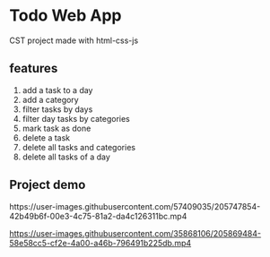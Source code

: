 <h1>Todo Web App</h1>
<p>CST project made with html-css-js</p>

<h2>features</h2>
<ol>
<li>add a task to a day</li>
<li>add a category</li>
<li>filter tasks by days</li>
<li>filter day tasks by categories</li>
<li>mark task as done</li>
<li>delete a task</li>
<li>delete all tasks and categories</li>
<li>delete all tasks of a day</li>
</ol>

<h2>Project demo</h2>
https://user-images.githubusercontent.com/57409035/205747854-42b49b6f-00e3-4c75-81a2-da4c126311bc.mp4


https://user-images.githubusercontent.com/35868106/205869484-58e58cc5-cf2e-4a00-a46b-796491b225db.mp4

